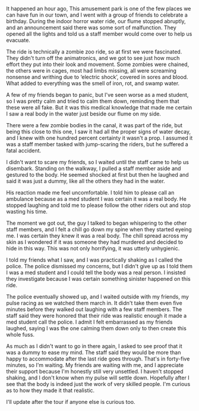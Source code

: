 It happened an hour ago, This amusement park is one of the few places we can have fun in our town, and I went with a group of friends to celebrate a birthday. During the indoor horror water ride, our flume stopped abruptly, and an announcement said there was some sort of malfunction. They opened all the lights and told us a staff member would come over to help us evacuate.

The ride is technically a zombie zoo ride, so at first we were fascinated. They didn't turn off the animatronics, and we got to see just how much effort they put into their look and movement. Some zombies were chained, the others were in cages, most had limbs missing, all were screaming nonsense and writhing due to ‘electric shock’, covered in sores and blood. What added to everything was the smell of iron, rot, and swamp water.

A few of my friends began to panic, but I've seen worse as a med student, so I was pretty calm and tried to calm them down, reminding them that these were all fake. But it was this medical knowledge that made me certain I saw a real body in the water just beside our flume on my side. 

There were a few zombie bodies in the canal, it was part of the ride, but being this close to this one, I saw it had all the proper signs of water decay, and I knew with one hundred percent certainty it wasn't a prop. I assumed it was a staff member tasked with jump-scaring the riders, but he suffered a fatal accident.

I didn't want to scare my friends, so I waited until the staff came to help us disembark. Standing on the walkway, I pulled a staff member aside and gestured to the body. He seemed shocked at first but then he laughed and said it was just a dummy, like all the others they had in the water.

His reaction made me feel uncomfortable. I told him to please call an ambulance because as a med student I was certain it was a real body. He stopped laughing and told me to please follow the other riders out and stop wasting his time.

The moment we got out, the guy I talked to began whispering to the other staff members, and I felt a chill go down my spine when they started eyeing me. I was certain they knew it was a real body. The chill spread across my skin as I wondered if it was someone they had murdered and decided to hide in this way. This was not only horrifying, it was utterly unhygienic.

I told my friends what I saw, and I was practically shaking as I called the police. The police dismissed my concerns, but I didn't give up as I told them I was a med student and I could tell the body was a real person. I insisted they investigate because I was certain something sinister happened on this ride.

The police eventually showed up, and I waited outside with my friends, my pulse racing as we watched them march in. It didn't take them even five minutes before they walked out laughing with a few staff members. The staff said they were honored that their ride was realistic enough it made a med student call the police. I admit I felt embarrassed as my friends laughed, saying I was the one calming them down only to then create this whole fuss.

As much as I didn't want to go in there again, I asked to see proof that it was a dummy to ease my mind. The staff said they would be more than happy to accommodate after the last ride goes through. That's in forty-five minutes, so I'm waiting. My friends are waiting with me, and I appreciate their support because I'm honestly still very unsettled. I haven't stopped shaking, and I don't know when my pulse will settle down. Hopefully after I see that the body is indeed just the work of very skilled people. I'm curious as to how they made it that realistic.

I'll update after the tour if anyone else is curious too.